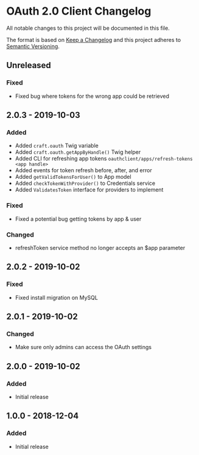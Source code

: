 # OAuth 2.0 Client Changelog

All notable changes to this project will be documented in this file.

The format is based on [Keep a Changelog](http://keepachangelog.com/) and this project adheres to [Semantic Versioning](http://semver.org/).

## Unreleased
### Fixed
- Fixed bug where tokens for the wrong app could be retrieved

## 2.0.3 - 2019-10-03
### Added
- Added `craft.oauth` Twig variable
- Added `craft.oauth.getAppByHandle()` Twig helper
- Added CLI for refreshing app tokens `oauthclient/apps/refresh-tokens <app handle>`
- Added events for token refresh before, after, and error
- Added `getValidTokensForUser()` to App model
- Added `checkTokenWithProvider()` to Credentials service
- Added `ValidatesToken` interface for providers to implement

### Fixed
- Fixed a potential bug getting tokens by app & user

### Changed
- refreshToken service method no longer accepts an $app parameter

## 2.0.2 - 2019-10-02
### Fixed
- Fixed install migration on MySQL

## 2.0.1 - 2019-10-02
### Changed
- Make sure only admins can access the OAuth settings

## 2.0.0 - 2019-10-02
### Added
- Initial release

## 1.0.0 - 2018-12-04
### Added
- Initial release
